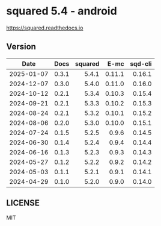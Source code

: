 # squared 5.4 - android

https://squared.readthedocs.io

## Version

| Date       | Docs   | squared |    E-mc | sqd-cli |
| :--------: | -----: | ------: | ------: | ------: |
| 2025-01-07 |  0.3.1 |   5.4.1 |  0.11.1 |  0.16.1 |
| 2024-12-07 |  0.3.0 |   5.4.0 |  0.11.0 |  0.16.0 |
| 2024-10-12 |  0.2.1 |   5.3.4 |  0.10.3 |  0.15.4 |
| 2024-09-21 |  0.2.1 |   5.3.3 |  0.10.2 |  0.15.3 |
| 2024-08-24 |  0.2.1 |   5.3.2 |  0.10.1 |  0.15.2 |
| 2024-08-06 |  0.2.0 |   5.3.0 |  0.10.0 |  0.15.1 |
| 2024-07-24 |  0.1.5 |   5.2.5 |   0.9.6 |  0.14.5 |
| 2024-06-30 |  0.1.4 |   5.2.4 |   0.9.4 |  0.14.4 |
| 2024-06-16 |  0.1.3 |   5.2.3 |   0.9.3 |  0.14.3 |
| 2024-05-27 |  0.1.2 |   5.2.2 |   0.9.2 |  0.14.2 |
| 2024-05-03 |  0.1.1 |   5.2.1 |   0.9.1 |  0.14.1 |
| 2024-04-29 |  0.1.0 |   5.2.0 |   0.9.0 |  0.14.0 |

## LICENSE

MIT